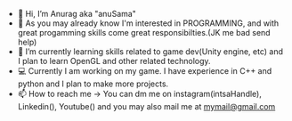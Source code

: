 - 👋 Hi, I’m Anurag aka "anuSama"
- 👀 As you may already know I'm interested in PROGRAMMING, and with great progamming skills come great responsibilties.(JK me bad send help)
- 🌱 I’m currently learning skills related to game dev(Unity engine, etc) and I plan to learn OpenGL and other related technology.
- :computer: Currently I am working on my game. I have experience in C++ and python and I plan to make more projects.
- 📫 How to reach me -> You can dm me on instagram(intsaHandle), Linkedin(), Youtube() and you may also mail me at mymail@gmail.com

<!---
AnuragBhatt1911/AnuragBhatt1911 is a ✨ special ✨ repository because its `README.md` (this file) appears on your GitHub profile.
You can click the Preview link to take a look at your changes.
--->
